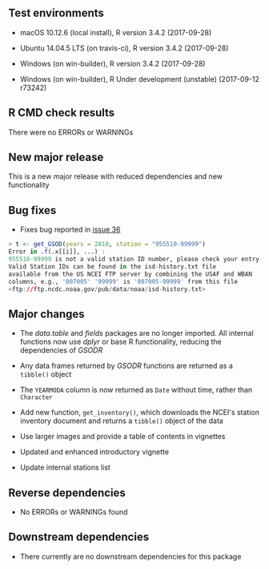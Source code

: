 
## Test environments  

- macOS 10.12.6 (local install), R version 3.4.2 (2017-09-28)

- Ubuntu 14.04.5 LTS (on travis-ci), R version 3.4.2 (2017-09-28)

- Windows (on win-builder), R version 3.4.2 (2017-09-28)

- Windows (on win-builder), R Under development (unstable) (2017-09-12 r73242)

## R CMD check results

There were no ERRORs or WARNINGs

## New major release

This is a new major release with reduced dependencies and new functionality

## Bug fixes

- Fixes bug reported in [issue 36](https://github.com/ropensci/GSODR/issues/36)
```r
> t <- get_GSOD(years = 2010, station = "955510-99999")
Error in .f(.x[[i]], ...) : 
955510-99999 is not a valid station ID number, please check your entry.
Valid Station IDs can be found in the isd-history.txt file
available from the US NCEI FTP server by combining the USAF and WBAN
columns, e.g., '007005' '99999' is '007005-99999' from this file 
<ftp://ftp.ncdc.noaa.gov/pub/data/noaa/isd-history.txt>
```

## Major changes

- The _data.table_ and _fields_ packages are no longer imported. All internal
functions now use _dplyr_ or base R functionality, reducing the dependencies of
_GSODR_

- Any data frames returned by _GSODR_ functions are returned as a `tibble()`
object

- The `YEARMODA` column is now returned as `Date` without time, rather than
`Character`

- Add new function, `get_inventory()`, which downloads the NCEI's station
inventory document and returns a `tibble()` object of the data

- Use larger images and provide a table of contents in vignettes

- Updated and enhanced introductory vignette

- Update internal stations list

## Reverse dependencies

- No ERRORs or WARNINGs found

## Downstream dependencies

- There currently are no downstream dependencies for this package
